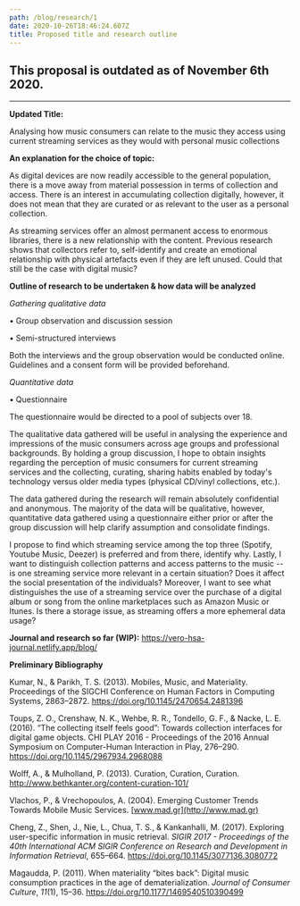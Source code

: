 ```yaml
---
path: /blog/research/1
date: 2020-10-26T18:46:24.607Z
title: Proposed title and research outline
---
```

## This proposal is outdated as of November 6th 2020. 
___
**Updated Title:**

Analysing how music consumers can relate to the music they access using current streaming services as they would with personal music collections

**An explanation for the choice of topic:**

As digital devices are now readily accessible to the general population, there is a move away from material possession in terms of collection and access. There is an interest in accumulating collection digitally, however, it does not mean that they are curated or as relevant to the user as a personal collection.

As streaming services offer an almost permanent access to enormous libraries, there is a new relationship with the content. Previous research shows that collectors refer to, self-identify and create an emotional relationship with physical artefacts even if they are left unused. Could that still be the case with digital music?

**Outline of research to be undertaken & how data will be analyzed**

*Gathering qualitative data*

• Group observation and discussion session

• Semi-structured interviews

Both the interviews and the group observation would be conducted online. Guidelines and a consent form will be provided beforehand.

*Quantitative data*

• Questionnaire

The questionnaire would be directed to a pool of subjects over 18.

The qualitative data gathered will be useful in analysing the experience and impressions of the music consumers across age groups and professional backgrounds. By holding a group discussion, I hope to obtain insights regarding the perception of music consumers for current streaming services and the collecting, curating, sharing habits enabled by today's technology versus older media types (physical CD/vinyl collections, etc.).

The data gathered during the research will remain absolutely confidential and anonymous. The majority of the data will be qualitative, however, quantitative data gathered using a questionnaire either prior or after the group discussion will help clarify assumption and consolidate findings.

I propose to find which streaming service among the top three (Spotify, Youtube Music, Deezer) is preferred and from there, identify why. Lastly, I want to distinguish collection patterns and access patterns to the music -- is one streaming service more relevant in a certain situation? Does it affect the social presentation of the individuals? Moreover, I want to see what distinguishes the use of a streaming service over the purchase of a digital album or song from the online marketplaces such as Amazon Music or Itunes. Is there a storage issue, as streaming offers a more ephemeral data usage?

**Journal and research so far (WIP):** <https://vero-hsa-journal.netlify.app/blog/>

**Preliminary Bibliography**

Kumar, N., & Parikh, T. S. (2013). Mobiles, Music, and Materiality. Proceedings of the SIGCHI Conference on Human Factors in Computing Systems, 2863–2872. <https://doi.org/10.1145/2470654.2481396>

Toups, Z. O., Crenshaw, N. K., Wehbe, R. R., Tondello, G. F., & Nacke, L. E. (2016). “The collecting itself feels good”: Towards collection interfaces for digital game objects. CHI PLAY 2016 - Proceedings of the 2016 Annual Symposium on Computer-Human Interaction in Play, 276–290. <https://doi.org/10.1145/2967934.2968088>

Wolff, A., & Mulholland, P. (2013). Curation, Curation, Curation. <http://www.bethkanter.org/content-curation-101/>

Vlachos, P., & Vrechopoulos, A. (2004). Emerging Customer Trends Towards Mobile Music Services. [www.mad.gr](http://www.mad.gr)

Cheng, Z., Shen, J., Nie, L., Chua, T. S., & Kankanhalli, M. (2017). Exploring user-specific information in music retrieval. *SIGIR 2017 - Proceedings of the 40th International ACM SIGIR Conference on Research and Development in Information Retrieval*, 655–664. <https://doi.org/10.1145/3077136.3080772>

Magaudda, P. (2011). When materiality “bites back”: Digital music consumption practices in the age of dematerialization. *Journal of Consumer Culture*, *11*(1), 15–36. <https://doi.org/10.1177/1469540510390499>